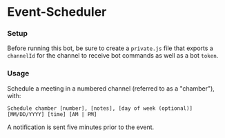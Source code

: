 # Event-Scheduler

### Setup

Before running this bot, be sure to create a `private.js` file that exports a `channelId` for the channel to receive bot commands as well as a bot `token`.

### Usage

Schedule a meeting in a numbered channel (referred to as a "chamber"), with:

```
Schedule chamber [number], [notes], [day of week (optional)] [MM/DD/YYYY] [time] [AM | PM]
```

A notification is sent five minutes prior to the event.